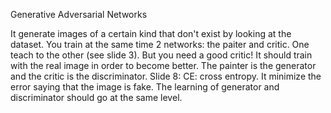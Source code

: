Generative Adversarial Networks

It generate images of a certain kind  that don't exist by looking at the 
dataset.
You train at the same time 2 networks: the paiter and critic. One teach to 
the other (see slide 3).
But you need a good critic! It should train with the real image in order to
become better.
The painter is the generator and the critic is the discriminator.
Slide 8: CE: cross entropy. It minimize the error saying that the image is
fake.
The learning of generator and discriminator should go at the same level.
